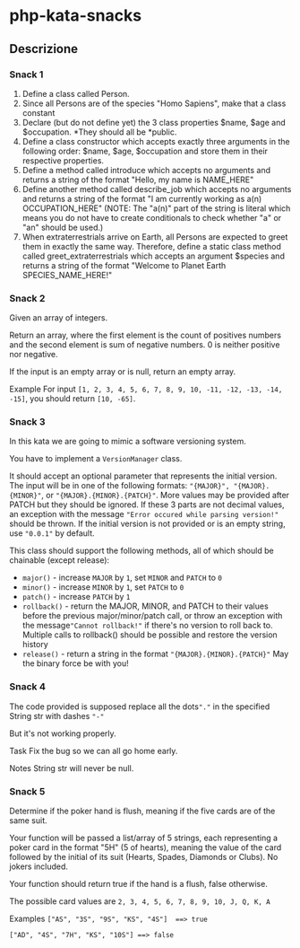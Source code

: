 # php-kata-snacks

## Descrizione

### Snack 1

1. Define a class called Person.
2. Since all Persons are of the species "Homo Sapiens", make that a class constant
3. Declare (but do not define yet) the 3 class properties $name, $age and $occupation. *They should all be *public.
4. Define a class constructor which accepts exactly three arguments in the following order: $name, $age, $occupation and store them in their respective properties.
5. Define a method called introduce which accepts no arguments and returns a string of the format "Hello, my name is NAME_HERE"
6. Define another method called describe_job which accepts no arguments and returns a string of the format "I am currently working as a(n) OCCUPATION_HERE" (NOTE: The "a(n)" part of the string is literal which means you do not have to create conditionals to check whether "a" or "an" should be used.)
7. When extraterrestrials arrive on Earth, all Persons are expected to greet them in exactly the same way. Therefore, define a static class method called greet_extraterrestrials which accepts an argument $species and returns a string of the format "Welcome to Planet Earth SPECIES_NAME_HERE!"

### Snack 2

Given an array of integers.

Return an array, where the first element is the count of positives numbers and the second element is sum of negative numbers. 0 is neither positive nor negative.

If the input is an empty array or is null, return an empty array.

Example
For input ```[1, 2, 3, 4, 5, 6, 7, 8, 9, 10, -11, -12, -13, -14, -15]```, you should return ```[10, -65]```.

### Snack 3

In this kata we are going to mimic a software versioning system.

You have to implement a ```VersionManager``` class.

It should accept an optional parameter that represents the initial version. The input will be in one of the following formats: ```"{MAJOR}", "{MAJOR}.{MINOR}"```, or ```"{MAJOR}.{MINOR}.{PATCH}"```. More values may be provided after PATCH but they should be ignored. If these 3 parts are not decimal values, an exception with the message ```"Error occured while parsing version!"``` should be thrown. If the initial version is not provided or is an empty string, use ```"0.0.1"``` by default.

This class should support the following methods, all of which should be chainable (except release):

- ```major()``` - increase ```MAJOR``` by ```1```, set ```MINOR``` and ```PATCH``` to ```0```
- ```minor()``` - increase ```MINOR``` by ```1```, set ```PATCH``` to ```0```
- ```patch()``` - increase ```PATCH``` by ```1```
- ```rollback()``` - return the MAJOR, MINOR, and PATCH to their values before the previous major/minor/patch call, or throw an exception with the message```"Cannot rollback!"``` if there's no version to roll back to. Multiple calls to rollback() should be possible and restore the version history
- ```release()``` - return a string in the format ```"{MAJOR}.{MINOR}.{PATCH}"```
May the binary force be with you!


### Snack 4
The code provided is supposed replace all the dots```"."``` in the specified String str with dashes ```"-"```

But it's not working properly.

Task
Fix the bug so we can all go home early.

Notes
String str will never be null.


### Snack 5
Determine if the poker hand is flush, meaning if the five cards are of the same suit.

Your function will be passed a list/array of 5 strings, each representing a poker card in the format "5H" (5 of hearts), meaning the value of the card followed by the initial of its suit (Hearts, Spades, Diamonds or Clubs). No jokers included.

Your function should return true if the hand is a flush, false otherwise.

The possible card values are ```2, 3, 4, 5, 6, 7, 8, 9, 10, J, Q, K, A```

Examples
```["AS", "3S", "9S", "KS", "4S"]  ==> true```

```["AD", "4S", "7H", "KS", "10S"] ==> false```